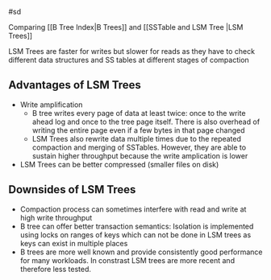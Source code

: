 #sd

Comparing [[B Tree Index|B Trees]] and [[SSTable and LSM Tree |LSM Trees]]

LSM Trees are faster for writes but slower for reads as they have to check different data structures and SS tables at different stages of compaction

## Advantages of LSM Trees

- Write amplification
  - B tree writes every page of data at least twice: once to the write ahead log and once to the tree page itself. There is also overhead of writing the entire page even if a few bytes in that page changed
  - LSM Trees also rewrite data multiple times due to the repeated compaction and merging of SSTables. However, they are able to sustain higher throughput because the write amplication is lower
- LSM Trees can be better compressed (smaller files on disk)

## Downsides of LSM Trees

- Compaction process can sometimes interfere with read and write at high write throughput
- B tree can offer better transaction semantics: Isolation is implemented using locks on ranges of keys which can not be done in LSM trees as keys can exist in multiple places
- B trees are more well known and provide consistently good performance for many workloads. In constrast LSM trees are more recent and therefore less tested.
